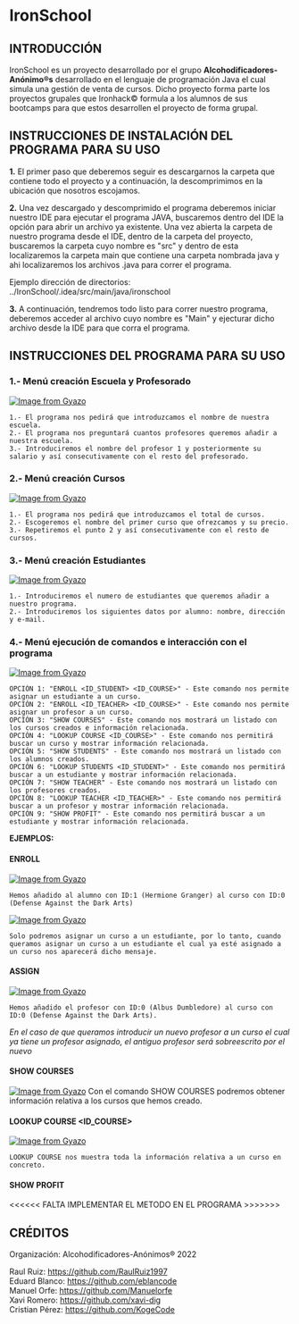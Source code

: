 # IronSchool

##  INTRODUCCIÓN
IronSchool es un proyecto desarrollado por el grupo **Alcohodificadores-Anónimo&reg;s** desarrollado en el lenguaje de programación Java el cual simula una gestión de venta de cursos. Dicho proyecto forma parte los proyectos grupales que Ironhack&copy; formula a los alumnos de sus bootcamps para que estos desarrollen el proyecto de forma grupal.

##  INSTRUCCIONES DE INSTALACIÓN DEL PROGRAMA PARA SU USO

**1.** El primer paso que deberemos seguir es descargarnos la carpeta que contiene todo el proyecto y a continuación, la descomprimimos en la ubicación que nosotros escojamos.

**2.** Una vez descargado y descomprimido el programa deberemos iniciar nuestro IDE para ejecutar el programa JAVA, buscaremos dentro del IDE la opción para abrir un archivo ya existente. Una vez abierta la carpeta de nuestro programa desde el IDE, dentro de la carpeta del proyecto, buscaremos la carpeta cuyo nombre es "src" y dentro de esta localizaremos la carpeta main que contiene una carpeta nombrada java y ahi localizaremos los archivos .java para correr el programa.

Ejemplo dirección de directorios: ../IronSchool/.idea/src/main/java/ironschool

**3.** A continuación, tendremos todo listo para correr nuestro programa, deberemos acceder al archivo cuyo nombre es "Main" y ejecturar dicho archivo desde la IDE para que corra el programa.

##  INSTRUCCIONES DEL PROGRAMA PARA SU USO
### 1.- Menú creación Escuela y Profesorado 

[![Image from Gyazo](https://i.gyazo.com/2eee02016d6dcd9e64a49fa041c370d8.png)](https://gyazo.com/2eee02016d6dcd9e64a49fa041c370d8)

    1.- El programa nos pedirá que introduzcamos el nombre de nuestra escuela.
    2.- El programa nos preguntará cuantos profesores queremos añadir a nuestra escuela.
    3.- Introduciremos el nombre del profesor 1 y posteriormente su salario y así consecutivamente con el resto del profesorado.

### 2.- Menú creación Cursos

[![Image from Gyazo](https://i.gyazo.com/fafbbe292c7f46f1e53e20349de47c95.png)](https://gyazo.com/fafbbe292c7f46f1e53e20349de47c95)

    1.- El programa nos pedirá que introduzcamos el total de cursos.
    2.- Escogeremos el nombre del primer curso que ofrezcamos y su precio.
    3.- Repetiremos el punto 2 y así consecutivamente con el resto de cursos.
    
### 3.- Menú creación Estudiantes

[![Image from Gyazo](https://i.gyazo.com/12fe1f06401bda768574577fb635bf68.png)](https://gyazo.com/12fe1f06401bda768574577fb635bf68)

    1.- Introduciremos el numero de estudiantes que queremos añadir a nuestro programa.
    2.- Introduciremos los siguientes datos por alumno: nombre, dirección y e-mail.

### 4.- Menú ejecución de comandos e interacción con el programa

[![Image from Gyazo](https://i.gyazo.com/3a52c54dacfb2fc33f4c29a202a6db5e.png)](https://gyazo.com/3a52c54dacfb2fc33f4c29a202a6db5e)

    OPCIÓN 1: "ENROLL <ID_STUDENT> <ID_COURSE>" - Este comando nos permite asignar un estudiante a un curso.
    OPCIÓN 2: "ENROLL <ID_TEACHER> <ID_COURSE>" - Este comando nos permite asignar un profesor a un curso.
    OPCIÓN 3: "SHOW COURSES" - Este comando nos mostrará un listado con los cursos creados e información relacionada.
    OPCIÓN 4: "LOOKUP COURSE <ID_COURSE>" - Este comando nos permitirá buscar un curso y mostrar información relacionada.
    OPCIÓN 5: "SHOW STUDENTS" - Este comando nos mostrará un listado con los alumnos creados.
    OPCIÓN 6: "LOOKUP STUDENTS <ID_STUDENT>" - Este comando nos permitirá buscar a un estudiante y mostrar información relacionada.
    OPCIÓN 7: "SHOW TEACHER" - Este comando nos mostrará un listado con los profesores creados.
    OPCIÓN 8: "LOOKUP TEACHER <ID_TEACHER>" - Este comando nos permitirá buscar a un profesor y mostrar información relacionada.
    OPCIÓN 9: "SHOW PROFIT" - Este comando nos permitirá buscar a un estudiante y mostrar información relacionada.
    
**EJEMPLOS:**
#### ENROLL
[![Image from Gyazo](https://i.gyazo.com/9cc79b0b79621f3e3f7a9d31b33eee27.png)](https://gyazo.com/9cc79b0b79621f3e3f7a9d31b33eee27)
 
    Hemos añadido al alumno con ID:1 (Hermione Granger) al curso con ID:0 (Defense Against the Dark Arts)
    
 [![Image from Gyazo](https://i.gyazo.com/f5f6dbdd121bf1b2dc0051c6778a6a09.png)](https://gyazo.com/f5f6dbdd121bf1b2dc0051c6778a6a09)
 
    Solo podremos asignar un curso a un estudiante, por lo tanto, cuando queramos asignar un curso a un estudiante el cual ya esté asignado a un curso nos aparecerá dicho mensaje.

#### ASSIGN

[![Image from Gyazo](https://i.gyazo.com/398aaacd97c2db987ad54f3b77e3ecc0.png)](https://gyazo.com/398aaacd97c2db987ad54f3b77e3ecc0)
    
    Hemos añadido el profesor con ID:0 (Albus Dumbledore) al curso con ID:0 (Defense Against the Dark Arts).
    
*En el caso de que queramos introducir un nuevo profesor a un curso el cual ya tiene un profesor asignado, el antiguo profesor será sobreescrito por el nuevo*
    
#### SHOW COURSES 

[![Image from Gyazo](https://i.gyazo.com/ff21e7725df4543819b2cca876ca306d.png)](https://gyazo.com/ff21e7725df4543819b2cca876ca306d)
    Con el comando SHOW COURSES podremos obtener información relativa a los cursos que hemos creado.

#### LOOKUP COURSE <ID_COURSE>

[![Image from Gyazo](https://i.gyazo.com/607c1bc155f5ba5e9de1954323c6a4d6.png)](https://gyazo.com/607c1bc155f5ba5e9de1954323c6a4d6)

    LOOKUP COURSE nos muestra toda la información relativa a un curso en concreto.

 #### SHOW PROFIT
 
 
 <<<<<< FALTA IMPLEMENTAR EL METODO EN EL PROGRAMA >>>>>>>


## CRÉDITOS
Organización: Alcohodificadores-Anónimos® 2022

Raul Ruiz: https://github.com/RaulRuiz1997 \
Eduard Blanco: https://github.com/eblancode \
Manuel Orfe: https://github.com/Manuelorfe \
Xavi Romero: https://github.com/xavi-dig \
Cristian Pérez: https://github.com/KogeCode 
